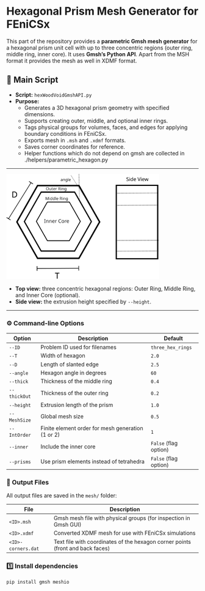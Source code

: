 # Hexagonal Prism Mesh Generator for FEniCSx

This part of the repository provides a **parametric Gmsh mesh generator** for a hexagonal prism unit cell with up to three concentric regions (outer ring, middle ring, inner core). It uses **Gmsh’s Python API**. Apart from the MSH format it provides the mesh as well in  XDMF format.

## 📌 Main Script

- **Script:** `hexWoodVoidGmshAPI.py`
- **Purpose:**  
  - Generates a 3D hexagonal prism geometry with specified dimensions.
  - Supports creating outer, middle, and optional inner rings.
  - Tags physical groups for volumes, faces, and edges for applying boundary conditions in FEniCSx.
  - Exports mesh in `.msh` and `.xdmf` formats.
  - Saves corner coordinates for reference.
  - Helper functions which do not depend on gmsh are collected in ./helpers/parametric_hexagon.py

---

<img src="../docs/images/hex_cell.svg" alt="Hexagonal Prism Unit Cell" width="400"/>

- **Top view:** three concentric hexagonal regions: Outer Ring, Middle Ring, and Inner Core (optional).
- **Side view:** the extrusion height specified by `--height`.

---


### ⚙️ Command-line Options 

| Option         | Description                                        | Default               |
|----------------|----------------------------------------------------|-----------------------|
| `--ID`         | Problem ID used for filenames                      | `three_hex_rings`     |
| `--T`          | Width of hexagon                                   | `2.0`                 |
| `--D`          | Length of slanted edge                             | `2.5`                 |
| `--angle`      | Hexagon angle in degrees                           | `60`                  |
| `--thick`      | Thickness of the middle ring                       | `0.4`                 |
| `--thickOut`   | Thickness of the outer ring                        | `0.2`                 |
| `--height`     | Extrusion length of the prism                      | `1.0`                 |
| `--MeshSize`   | Global mesh size                                   | `0.5`                 |
| `--IntOrder`   | Finite element order for mesh generation (1 or 2)  | `1`                   |
| `--inner`      | Include the inner core                             | `False` (flag option) |
| `--prisms`     | Use prism elements instead of tetrahedra           | `False` (flag option) |


### 📂 Output Files

All output files are saved in the `mesh/` folder:

| File                      | Description                                                      |
|---------------------------|------------------------------------------------------------------|
| `<ID>.msh`                | Gmsh mesh file with physical groups (for inspection in Gmsh GUI) |
| `<ID>.xdmf`               | Converted XDMF mesh for use with FEniCSx simulations             |
| `<ID>-corners.dat`        | Text file with coordinates of the hexagon corner points (front and back faces) |


### 1️⃣ Install dependencies

```bash
pip install gmsh meshio

